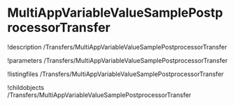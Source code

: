 <!-- MOOSE Documentation Stub: Remove this when content is added. -->

# MultiAppVariableValueSamplePostprocessorTransfer
!description /Transfers/MultiAppVariableValueSamplePostprocessorTransfer

!parameters /Transfers/MultiAppVariableValueSamplePostprocessorTransfer

!listingfiles /Transfers/MultiAppVariableValueSamplePostprocessorTransfer

!childobjects /Transfers/MultiAppVariableValueSamplePostprocessorTransfer

